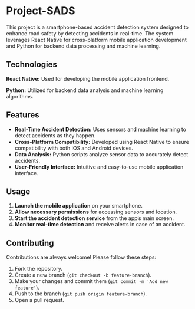 
# Project-SADS

This project is a smartphone-based accident detection system designed to enhance road safety by detecting accidents in real-time. The system leverages React Native for cross-platform mobile application development and Python for backend data processing and machine learning.


## Technologies

**React Native:** Used for developing the mobile application frontend.

**Python:** Utilized for backend data analysis and machine learning algorithms.


## Features

- **Real-Time Accident Detection:** Uses sensors and machine learning to detect accidents as they happen.
- **Cross-Platform Compatibility:** Developed using React Native to ensure compatibility with both iOS and Android devices.
- **Data Analysis:** Python scripts analyze sensor data to accurately detect accidents.
- **User-Friendly Interface:** Intuitive and easy-to-use mobile application interface.



## Usage

1. **Launch the mobile application** on your smartphone.
2. **Allow necessary permissions** for accessing sensors and location.
3. **Start the accident detection service** from the app’s main screen.
4. **Monitor real-time detection** and receive alerts in case of an accident.


## Contributing

Contributions are always welcome! Please follow these steps:
1. Fork the repository.
2. Create a new branch (`git checkout -b feature-branch`).
3. Make your changes and commit them (`git commit -m 'Add new feature'`).
4. Push to the branch (`git push origin feature-branch`).
5. Open a pull request.
